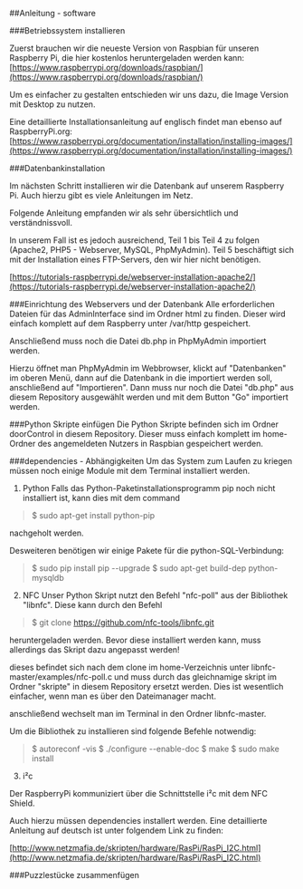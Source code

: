 ##Anleitung - software

###Betriebssystem installieren

Zuerst brauchen wir die neueste Version von Raspbian für unseren Raspberry Pi, die hier kostenlos heruntergeladen werden kann: [https://www.raspberrypi.org/downloads/raspbian/](https://www.raspberrypi.org/downloads/raspbian/)

Um es einfacher zu gestalten entschieden wir uns dazu, die Image Version mit Desktop zu nutzen.

Eine detaillierte Installationsanleitung auf englisch findet man ebenso auf RaspberryPi.org: [https://www.raspberrypi.org/documentation/installation/installing-images/](https://www.raspberrypi.org/documentation/installation/installing-images/)

###Datenbankinstallation

Im nächsten Schritt installieren wir die Datenbank auf unserem Raspberry Pi.
Auch hierzu gibt es viele Anleitungen im Netz.

Folgende Anleitung empfanden wir als sehr übersichtlich und verständnissvoll.

In unserem Fall ist es jedoch ausreichend, Teil 1 bis Teil 4 zu folgen (Apache2, PHP5 - Webserver, MySQL, PhpMyAdmin). Teil 5 beschäftigt sich mit der Installation eines FTP-Servers, den wir hier nicht benötigen.

[https://tutorials-raspberrypi.de/webserver-installation-apache2/](https://tutorials-raspberrypi.de/webserver-installation-apache2/)

###Einrichtung des Webservers und der Datenbank
Alle erforderlichen Dateien für das AdminInterface sind im Ordner html zu finden. Dieser wird einfach komplett auf dem Raspberry unter /var/http gespeichert.

Anschließend muss noch die Datei db.php in PhpMyAdmin importiert werden.

Hierzu öffnet man PhpMyAdmin im Webbrowser, klickt auf "Datenbanken" im oberen Menü, dann auf die Datenbank in die importiert werden soll, anschließend auf "Importieren".
Dann muss nur noch die Datei "db.php" aus diesem Repository ausgewählt werden und mit dem Button "Go" importiert werden.

###Python Skripte einfügen
Die Python Skripte befinden sich im Ordner doorControl in diesem Repository. Dieser muss einfach komplett im home-Ordner des angemeldeten Nutzers in Raspbian gespeichert werden.

###dependencies - Abhängigkeiten
Um das System zum Laufen zu kriegen müssen noch einige Module mit dem Terminal installiert werden.

1. Python
Falls das Python-Paketinstallationsprogramm pip noch nicht installiert ist, kann dies mit dem command
  >$ sudo apt-get install python-pip

nachgeholt werden.

Desweiteren benötigen wir einige Pakete für die python-SQL-Verbindung:

  >$ sudo pip install pip --upgrade
  >$ sudo apt-get build-dep python-mysqldb

2. NFC
Unser Python Skript nutzt den Befehl "nfc-poll" aus der Bibliothek "libnfc". Diese kann durch den Befehl
  >$ git clone https://github.com/nfc-tools/libnfc.git

heruntergeladen werden.
Bevor diese installiert werden kann, muss allerdings das Skript dazu angepasst werden!

dieses befindet sich nach dem clone im home-Verzeichnis unter libnfc-master/examples/nfc-poll.c und muss durch das gleichnamige skript im Ordner "skripte" in diesem Repository ersetzt werden. Dies ist wesentlich einfacher, wenn man es über den Dateimanager macht.

anschließend wechselt man im Terminal in den Ordner libnfc-master.

Um die Bibliothek zu installieren sind folgende Befehle notwendig:

  >$ autoreconf -vis
  >$ ./configure --enable-doc
  >$ make
  >$ sudo make install

3. i²c

Der RaspberryPi kommuniziert über die Schnittstelle i²c mit dem NFC Shield.

Auch hierzu müssen dependencies installert werden.
Eine detaillierte Anleitung auf deutsch ist unter folgendem Link zu finden:

[http://www.netzmafia.de/skripten/hardware/RasPi/RasPi_I2C.html](http://www.netzmafia.de/skripten/hardware/RasPi/RasPi_I2C.html)

###Puzzlestücke zusammenfügen
